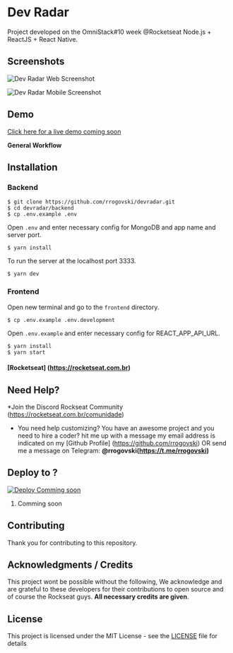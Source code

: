 # Dev Radar
Project developed on the OmniStack#10 week @Rocketseat
Node.js + ReactJS + React Native.

## Screenshots
![Dev Radar Web Screenshot](#)

![Dev Radar Mobile Screenshot](#)

## Demo
[Click here for a live demo coming soon](#)

**General Workflow**

## Installation

### Backend
```
$ git clone https://github.com/rrogovski/devradar.git
$ cd devradar/backend
$ cp .env.example .env
```

Open ```.env``` and enter necessary config for MongoDB and app name and server port.

```
$ yarn install
```

To run the server at the localhost port 3333.
```
$ yarn dev
```

### Frontend

Open new terminal and go to the ```frontend``` directory.

```
$ cp .env.example .env.development
```
Open ```.env.example``` and enter necessary config for REACT_APP_API_URL.

```
$ yarn install
$ yarn start
```

#### [Rocketseat] (https://rocketseat.com.br)


## Need Help?
*Join the Discord Rockseat Community (https://rocketseat.com.br/comunidade)

* You need help customizing? You have an awesome project and you need to hire a coder? hit me up with a message my email address is indicated on my [Github Profile] (https://github.com/rrogovski) OR send me a message on Telegram: **@rrogovski(https://t.me/rrogovski)**


## Deploy to ?

[![Deploy Comming soon](#)](#)

1. Comming soon


## Contributing

Thank you for contributing to this repository.

## Acknowledgments / Credits
This project wont be possible without the following, We acknowledge and are grateful to these developers for their contributions to open source and of course the Rockseat guys. **All necessary credits are given**.

## License

This project is licensed under the MIT License - see the [LICENSE](LICENSE) file for details